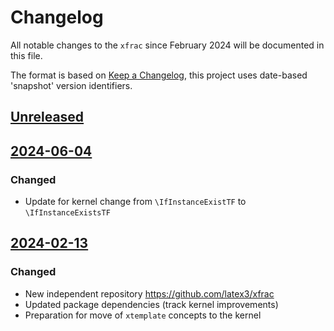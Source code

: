# Changelog
All notable changes to the `xfrac` since February 2024 will be documented in
this file.

The format is based on [Keep a
Changelog](https://keepachangelog.com/en/1.0.0/), this project uses date-based
'snapshot' version identifiers.

## [Unreleased]

## [2024-06-04]

### Changed

- Update for kernel change from `\IfInstanceExistTF`
  to `\IfInstanceExistsTF`

## [2024-02-13]

### Changed
- New independent repository https://github.com/latex3/xfrac
- Updated package dependencies (track kernel improvements)
- Preparation for move of `xtemplate` concepts to the kernel

[Unreleased]: https://github.com/latex3/latex3/compare/2024-06-04...HEAD
[2024-06-04]: https://github.com/latex3/xfrac/compare/2024-02-13...2024-06-04
[2024-02-13]: https://github.com/latex3/xfrac/compare/2023-10-10...2024-02-13
